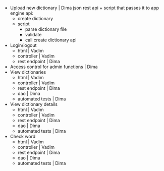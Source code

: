- Upload new dictionary | Dima
    json rest api + script that passes it to app engine
    api:
    - create dictionary
    - script
        - parse dictionary file
        - validate
        - call create dictionary api
- Login/logout
    - html | Vadim
    - controller | Vadim
    - rest endpoint | Dima
- Access control for admin functions | Dima
- View dictionaries
    - html | Vadim
    - controller | Vadim
    - rest endpoint | Dima
    - dao | Dima
    - automated tests | Dima
- View dictionary details
    - html | Vadim
    - controller | Vadim
    - rest endpoint | Dima
    - dao | Dima
    - automated tests | Dima
- Check word
    - html | Vadim
    - controller | Vadim
    - rest endpoint | Dima
    - dao | Dima
    - automated tests | Dima